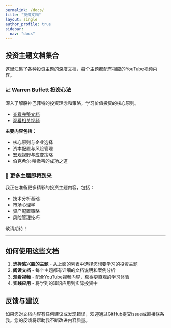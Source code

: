 ```yaml
---
permalink: /docs/
title: "投资文档"
layout: single
author_profile: true
sidebar:
  nav: "docs"
---
```


## 投资主题文档集合

这里汇集了各种投资主题的深度文档，每个主题都配有相应的YouTube视频内容。

### 📈 Warren Buffett 投资心法

深入了解股神巴菲特的投资理念和策略，学习价值投资的核心原则。

- [查看完整文档](/docs/warren-buffett/)
- [观看相关视频](https://youtu.be/5Xo9PaNAHZ8)

**主要内容包括：**
- 核心原则与企业选择
- 资本配置与风险管理
- 宏观视野与应变策略
- 伯克希尔·哈撒韦的成功之道

### 🚀 更多主题即将到来

我正在准备更多精彩的投资主题内容，包括：

- 技术分析基础
- 市场心理学
- 资产配置策略
- 风险管理技巧

敬请期待！

---

## 如何使用这些文档

1. **选择感兴趣的主题** - 从上面的列表中选择您想要学习的投资主题
2. **阅读文档** - 每个主题都有详细的文档说明和案例分析
3. **观看视频** - 配合YouTube视频内容，获得更直观的学习体验
4. **实践应用** - 将学到的知识应用到实际投资中

## 反馈与建议

如果您对文档内容有任何建议或发现错误，欢迎通过GitHub提交issue或直接联系我。您的反馈将帮助我不断改进内容质量。 